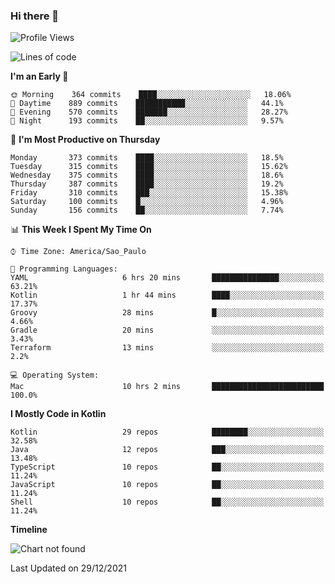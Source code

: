 ### Hi there 👋

<!--
**fernandonogueira/fernandonogueira** is a ✨ _special_ ✨ repository because its `README.md` (this file) appears on your GitHub profile.

Here are some ideas to get you started:

- 🔭 I’m currently working on ...
- 🌱 I’m currently learning ...
- 👯 I’m looking to collaborate on ...
- 🤔 I’m looking for help with ...
- 💬 Ask me about ...
- 📫 How to reach me: ...
- 😄 Pronouns: ...
- ⚡ Fun fact: ...
-->

<!--START_SECTION:waka-->
![Profile Views](http://img.shields.io/badge/Profile%20Views-0-blue)

![Lines of code](https://img.shields.io/badge/From%20Hello%20World%20I%27ve%20Written-329%20Thousand%20lines%20of%20code-blue)

**I'm an Early 🐤** 

```text
🌞 Morning    364 commits    ████░░░░░░░░░░░░░░░░░░░░░   18.06% 
🌆 Daytime    889 commits    ███████████░░░░░░░░░░░░░░   44.1% 
🌃 Evening    570 commits    ███████░░░░░░░░░░░░░░░░░░   28.27% 
🌙 Night      193 commits    ██░░░░░░░░░░░░░░░░░░░░░░░   9.57%

```
📅 **I'm Most Productive on Thursday** 

```text
Monday       373 commits    ████░░░░░░░░░░░░░░░░░░░░░   18.5% 
Tuesday      315 commits    ████░░░░░░░░░░░░░░░░░░░░░   15.62% 
Wednesday    375 commits    ████░░░░░░░░░░░░░░░░░░░░░   18.6% 
Thursday     387 commits    ████░░░░░░░░░░░░░░░░░░░░░   19.2% 
Friday       310 commits    ███░░░░░░░░░░░░░░░░░░░░░░   15.38% 
Saturday     100 commits    █░░░░░░░░░░░░░░░░░░░░░░░░   4.96% 
Sunday       156 commits    ██░░░░░░░░░░░░░░░░░░░░░░░   7.74%

```


📊 **This Week I Spent My Time On** 

```text
⌚︎ Time Zone: America/Sao_Paulo

💬 Programming Languages: 
YAML                     6 hrs 20 mins       ███████████████░░░░░░░░░░   63.21% 
Kotlin                   1 hr 44 mins        ████░░░░░░░░░░░░░░░░░░░░░   17.37% 
Groovy                   28 mins             █░░░░░░░░░░░░░░░░░░░░░░░░   4.66% 
Gradle                   20 mins             ░░░░░░░░░░░░░░░░░░░░░░░░░   3.43% 
Terraform                13 mins             ░░░░░░░░░░░░░░░░░░░░░░░░░   2.2%

💻 Operating System: 
Mac                      10 hrs 2 mins       █████████████████████████   100.0%

```

**I Mostly Code in Kotlin** 

```text
Kotlin                   29 repos            ████████░░░░░░░░░░░░░░░░░   32.58% 
Java                     12 repos            ███░░░░░░░░░░░░░░░░░░░░░░   13.48% 
TypeScript               10 repos            ██░░░░░░░░░░░░░░░░░░░░░░░   11.24% 
JavaScript               10 repos            ██░░░░░░░░░░░░░░░░░░░░░░░   11.24% 
Shell                    10 repos            ██░░░░░░░░░░░░░░░░░░░░░░░   11.24%

```


**Timeline**

![Chart not found](https://raw.githubusercontent.com/fernandonogueira/fernandonogueira/master/charts/bar_graph.png) 


 Last Updated on 29/12/2021
<!--END_SECTION:waka-->

